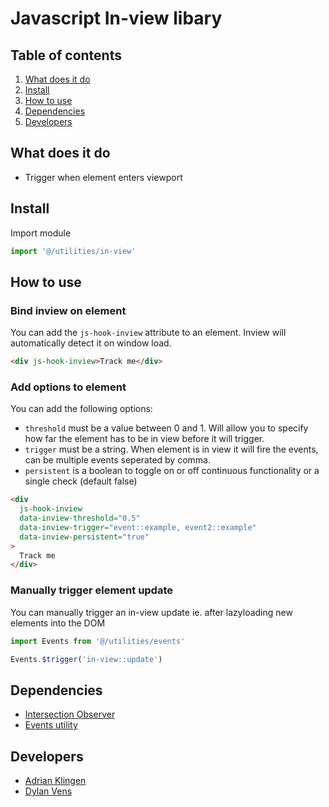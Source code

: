 # Javascript In-view libary

## Table of contents

1. [What does it do](#markdown-header-what-does-it-do)
2. [Install](#markdown-header-install)
3. [How to use](#markdown-header-how-to-use)
4. [Dependencies](#markdown-header-dependencies)
5. [Developers](#markdown-header-developers)

## What does it do

- Trigger when element enters viewport

## Install

Import module

```javascript
import '@/utilities/in-view'
```

## How to use

### Bind inview on element

You can add the `js-hook-inview` attribute to an element. Inview will automatically detect it on window load.

```html
<div js-hook-inview>Track me</div>
```

### Add options to element

You can add the following options:

- `threshold` must be a value between 0 and 1. Will allow you to specify how far the element has to be in view before it will trigger.
- `trigger` must be a string. When element is in view it will fire the events, can be multiple events seperated by comma.
- `persistent` is a boolean to toggle on or off continuous functionality or a single check (default false)

```html
<div
  js-hook-inview
  data-inview-threshold="0.5"
  data-inview-trigger="event::example, event2::example"
  data-inview-persistent="true"
>
  Track me
</div>
```

### Manually trigger element update

You can manually trigger an in-view update ie. after lazyloading new elements into the DOM

```javascript
import Events from '@/utilities/events'

Events.$trigger('in-view::update')
```

## Dependencies

- [Intersection Observer](https://www.npmjs.com/package/intersection-observer)
- [Events utility](/utilities/events/)

## Developers

- [Adrian Klingen](mailto:adrian.klingen@deptagency.com)
- [Dylan Vens](mailto:dylan.vens@deptagency.com)
